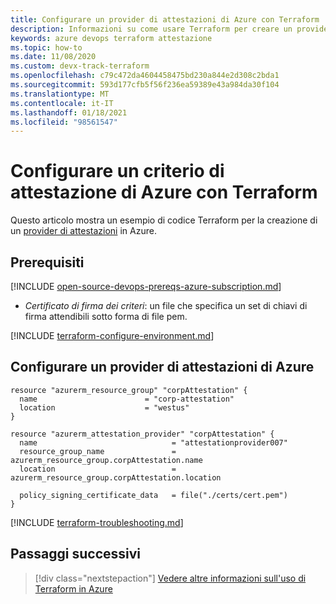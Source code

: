 ```yaml
---
title: Configurare un provider di attestazioni di Azure con Terraform
description: Informazioni su come usare Terraform per creare un provider di attestazioni in Azure.
keywords: azure devops terraform attestazione
ms.topic: how-to
ms.date: 11/08/2020
ms.custom: devx-track-terraform
ms.openlocfilehash: c79c472da4604458475bd230a844e2d308c2bda1
ms.sourcegitcommit: 593d177cfb5f56f236ea59389e43a984da30f104
ms.translationtype: MT
ms.contentlocale: it-IT
ms.lasthandoff: 01/18/2021
ms.locfileid: "98561547"
---
```

# <a name="configure-an-azure-attestation-policy-using-terraform"></a>Configurare un criterio di attestazione di Azure con Terraform

Questo articolo mostra un esempio di codice Terraform per la creazione di un [provider di attestazioni](/azure/attestation/overview) in Azure.

## <a name="prerequisites"></a>Prerequisiti

[!INCLUDE [open-source-devops-prereqs-azure-subscription.md](../includes/open-source-devops-prereqs-azure-subscription.md)]
- *Certificato di firma dei criteri*: un file che specifica un set di chiavi di firma attendibili sotto forma di file pem.

[!INCLUDE [terraform-configure-environment.md](includes/terraform-configure-environment.md)]

## <a name="configure-an-azure-attestation-provider"></a>Configurare un provider di attestazioni di Azure

```hcl
resource "azurerm_resource_group" "corpAttestation" {
  name                        = "corp-attestation"
  location                    = "westus"
}

resource "azurerm_attestation_provider" "corpAttestation" {
  name                              = "attestationprovider007"
  resource_group_name               = azurerm_resource_group.corpAttestation.name
  location                          = azurerm_resource_group.corpAttestation.location

  policy_signing_certificate_data   = file("./certs/cert.pem")
}
```

[!INCLUDE [terraform-troubleshooting.md](includes/terraform-troubleshooting.md)]

## <a name="next-steps"></a>Passaggi successivi

> [!div class="nextstepaction"] 
> [Vedere altre informazioni sull'uso di Terraform in Azure](/azure/terraform)